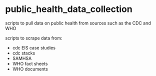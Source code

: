 # public_health_data_collection
scripts to pull data on public health from sources such as the CDC and WHO

scripts to scrape data from:
- cdc EIS case studies
- cdc stacks
- SAMHSA
- WHO fact sheets
- WHO documents